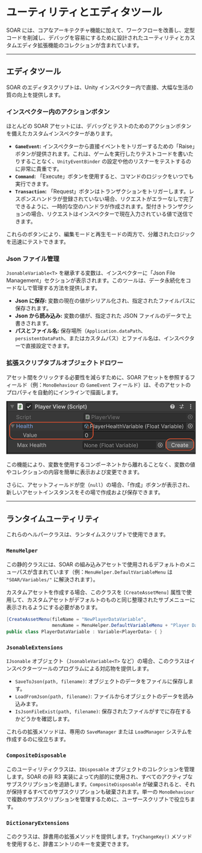 # ユーティリティとエディタツール

SOAR には、コアなアーキテクチャ機能に加えて、ワークフローを改善し、定型コードを削減し、デバッグを容易にするために設計されたユーティリティとカスタムエディタ拡張機能のコレクションが含まれています。

---

## エディタツール

SOAR のエディタスクリプトは、Unity インスペクター内で直接、大幅な生活の質の向上を提供します。

### インスペクター内のアクションボタン

ほとんどの SOAR アセットには、デバッグとテストのためのアクションボタンを備えたカスタムインスペクターがあります。

*   **`GameEvent`:** インスペクターから直接イベントをトリガーするための「Raise」ボタンが提供されます。これは、ゲームを実行したりテストコードを書いたりすることなく、`UnityEventBinder` の設定や他のリスナーをテストするのに非常に貴重です。
*   **`Command`:** 「Execute」ボタンを使用すると、コマンドのロジックをいつでも実行できます。
*   **`Transaction`:** 「Request」ボタンはトランザクションをトリガーします。レスポンスハンドラが登録されていない場合、リクエストがエラーなしで完了できるように、一時的な空のハンドラが作成されます。型付きトランザクションの場合、リクエストはインスペクターで現在入力されている値で送信できます。

これらのボタンにより、編集モードと再生モードの両方で、分離されたロジックを迅速にテストできます。

### Json ファイル管理

`JsonableVariable<T>` を継承する変数は、インスペクターに「Json File Management」セクションが表示されます。このツールは、データ永続化をコードなしで管理する方法を提供します。

*   **Json に保存:** 変数の現在の値がシリアル化され、指定されたファイルパスに保存されます。
*   **Json から読み込み:** 変数の値が、指定された JSON ファイルのデータで上書きされます。
*   **パスとファイル名:** 保存場所（`Application.dataPath`、`persistentDataPath`、またはカスタムパス）とファイル名は、インスペクターで直接設定できます。

### 拡張スクリプタブルオブジェクトドロワー

アセット間をクリックする必要性を減らすために、SOAR アセットを参照するフィールド（例：`MonoBehaviour` の `GameEvent` フィールド）は、そのアセットのプロパティを自動的にインラインで描画します。

![Extended ScriptableObject Drawer](../assets/images/SOAR_ExtendedScriptableObjectDrawer.png)

この機能により、変数を使用するコンポーネントから離れることなく、変数の値やコレクションの内容を簡単に表示および変更できます。

さらに、アセットフィールドが空（`null`）の場合、「作成」ボタンが表示され、新しいアセットインスタンスをその場で作成および保存できます。

---

## ランタイムユーティリティ

これらのヘルパークラスは、ランタイムスクリプトで使用できます。

### `MenuHelper`

この静的クラスには、SOAR の組み込みアセットで使用されるデフォルトのメニューパスが含まれています（例：`MenuHelper.DefaultVariableMenu` は `"SOAR/Variables/"` に解決されます）。

カスタムアセットを作成する場合、このクラスを `[CreateAssetMenu]` 属性で使用して、カスタムアセットがデフォルトのものと同じ整理されたサブメニューに表示されるようにする必要があります。

```csharp
[CreateAssetMenu(fileName = "NewPlayerDataVariable", 
                 menuName = MenuHelper.DefaultVariableMenu + "Player Data")]
public class PlayerDataVariable : Variable<PlayerData> { }
```

### `JsonableExtensions`

`IJsonable` オブジェクト（`JsonableVariable<T>` など）の場合、このクラスはインスペクターツールのプログラムによる対応物を提供します。

*   `SaveToJson(path, filename)`: オブジェクトのデータをファイルに保存します。
*   `LoadFromJson(path, filename)`: ファイルからオブジェクトのデータを読み込みます。
*   `IsJsonFileExist(path, filename)`: 保存されたファイルがすでに存在するかどうかを確認します。

これらの拡張メソッドは、専用の `SaveManager` または `LoadManager` システムを作成するのに役立ちます。

### `CompositeDisposable`

このユーティリティクラスは、`IDisposable` オブジェクトのコレクションを管理します。SOAR の非 R3 実装によって内部的に使用され、すべてのアクティブなサブスクリプションを追跡します。`CompositeDisposable` が破棄されると、それが保持するすべてのサブスクリプションも破棄されます。単一の `MonoBehaviour` で複数のサブスクリプションを管理するために、ユーザースクリプトで役立ちます。

### `DictionaryExtensions`

このクラスは、辞書用の拡張メソッドを提供します。`TryChangeKey()` メソッドを使用すると、辞書エントリのキーを変更できます。
